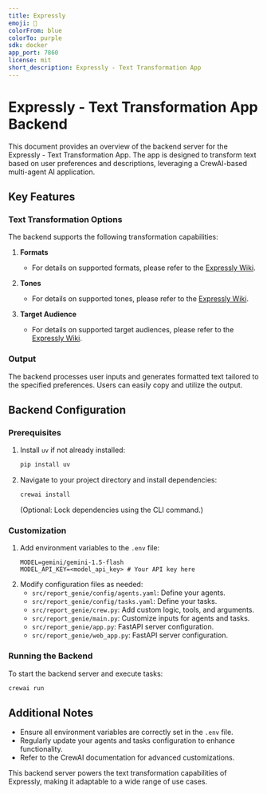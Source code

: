 ```yaml
---
title: Expressly
emoji: 🎵
colorFrom: blue
colorTo: purple
sdk: docker
app_port: 7860
license: mit
short_description: Expressly - Text Transformation App
---
```


# Expressly - Text Transformation App Backend

This document provides an overview of the backend server for the Expressly - Text Transformation App. The app is designed to transform text based on user preferences and descriptions, leveraging a CrewAI-based multi-agent AI application.

## Key Features

### Text Transformation Options
The backend supports the following transformation capabilities:
1. **Formats**
   - For details on supported formats, please refer to the [Expressly Wiki](https://github.com/DeepakPant93/expressly/wiki).

2. **Tones**
   - For details on supported tones, please refer to the [Expressly Wiki](https://github.com/DeepakPant93/expressly/wiki).

3. **Target Audience**
   - For details on supported target audiences, please refer to the [Expressly Wiki](https://github.com/DeepakPant93/expressly/wiki).

### Output
The backend processes user inputs and generates formatted text tailored to the specified preferences. Users can easily copy and utilize the output.

## Backend Configuration

### Prerequisites
1. Install `uv` if not already installed:
   ```bash
   pip install uv
   ```
2. Navigate to your project directory and install dependencies:
   ```bash
   crewai install
   ```
   (Optional: Lock dependencies using the CLI command.)

### Customization
1. Add environment variables to the `.env` file:
   ```plaintext
   MODEL=gemini/gemini-1.5-flash
   MODEL_API_KEY=<model_api_key> # Your API key here
   ```
2. Modify configuration files as needed:
   - `src/report_genie/config/agents.yaml`: Define your agents.
   - `src/report_genie/config/tasks.yaml`: Define your tasks.
   - `src/report_genie/crew.py`: Add custom logic, tools, and arguments.
   - `src/report_genie/main.py`: Customize inputs for agents and tasks.
   - `src/report_genie/app.py`: FastAPI server configuration.
   - `src/report_genie/web_app.py`: FastAPI server configuration.

### Running the Backend
To start the backend server and execute tasks:
```bash
crewai run
```

## Additional Notes
- Ensure all environment variables are correctly set in the `.env` file.
- Regularly update your agents and tasks configuration to enhance functionality.
- Refer to the CrewAI documentation for advanced customizations.

This backend server powers the text transformation capabilities of Expressly, making it adaptable to a wide range of use cases.
